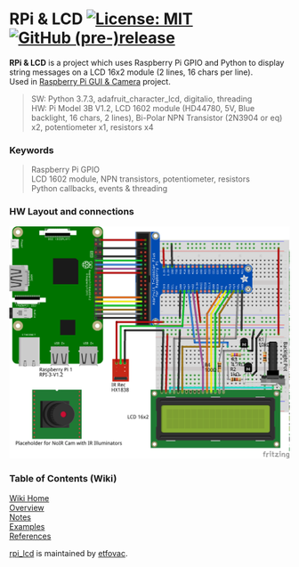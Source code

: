 # RPi &amp; LCD  [![License: MIT](https://img.shields.io/badge/License-MIT-blue.svg)](https://github.com/etfovac/rpi_lcd/blob/master/LICENSE) [![GitHub (pre-)release](https://img.shields.io/badge/releases--yellow.svg)](https://github.com/etfovac/rpi_lcd/releases/) 

**RPi &amp; LCD** is a project which uses Raspberry Pi GPIO and Python to display string messages on a LCD 16x2 module (2 lines, 16 chars per line).  
Used in [Raspberry Pi GUI & Camera](https://github.com/etfovac/rpi_cam) project.
  
> SW: Python 3.7.3, adafruit_character_lcd, digitalio, threading  
> HW: Pi Model 3B  V1.2, LCD 1602 module (HD44780, 5V, Blue backlight, 16 chars, 2 lines), Bi-Polar NPN Transistor (2N3904 or eq) x2, potentiometer x1, resistors x4  

### Keywords  
> Raspberry Pi GPIO  
> LCD 1602 module, NPN transistors, potentiometer, resistors  
> Python callbacks, events & threading

### HW Layout and connections  
<img src="./graphics/RPi%20IR.png" alt="RPi IR LCD Layout">

### Table of Contents (Wiki)
[Wiki Home](https://github.com/etfovac/rpi_lcd/wiki)  
[Overview](https://github.com/etfovac/rpi_lcd/wiki/Overview)  
[Notes](https://github.com/etfovac/rpi_lcd/wiki/Notes)  
[Examples](https://github.com/etfovac/rpi_lcd/wiki/Examples)  
[References](https://github.com/etfovac/rpi_lcd/wiki/References)  


[rpi_lcd](https://github.com/etfovac/rpi_lcd) is maintained by [etfovac](https://github.com/etfovac).
